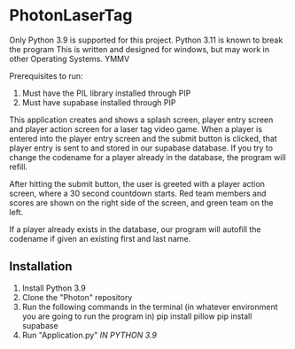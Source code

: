 # PhotonLaserTag
Only Python 3.9 is supported for this project. Python 3.11 is known to break the program
This is written and designed for windows, but may work in other Operating Systems. YMMV


Prerequisites to run: 
1. Must have the PIL library installed through PIP
2. Must have supabase installed through PIP


This application creates and shows a splash screen, player entry screen and player action screen for a laser tag video game. 
When a player is entered into the player entry screen and the submit button is clicked, 
that player entry is sent to and stored in our supabase database. If you try to change the codename for 
a player already in the database, the program will refill.  

After hitting the submit button, the user is greeted with a player action screen, where a 30 second countdown starts. Red team members and scores are shown on the right side of the screen, and green team on the left.

If a player already exists in the database, 
our program will autofill the codename if given an existing first and last name.

## Installation
1. Install Python 3.9
2. Clone the "Photon" repository
3. Run the following commands in the terminal (in whatever environment you are going to run the program in)
    pip install pillow
    pip install supabase
4. Run "Application.py" *IN PYTHON 3.9*
